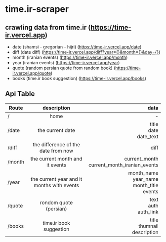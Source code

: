 # time.ir-scraper

## crawling data from time.ir (https://time-ir.vercel.app)

- date (shamsi - gregorian - hijri) (https://time-ir.vercel.app/date)
- diff (date diff) (https://time-ir.vercel.app/diff?year={}&month={}&day={})
- month (iranian events) (https://time-ir.vercel.app/month)
- year (iranian events) (https://time-ir.vercel.app/year)
- quote (random persian quote from random book) (https://time-ir.vercel.app/quote)
- books (time.ir book suggestion) (https://time-ir.vercel.app/books)

## Api Table

| Route   |      description      |  data |
|----------|:-------------:|------:|
| / |  home | - |
| /date |     the current date   | title <br/> date <br/> date_text |
| /diff |     the difference of the date from now   | diff |
| /month |  the current month and it events   | current_month <br/> current_month_iranian_events |
| /year |  the current year and it months with events  | month_name <br/> year_name <br/> month_title <br/> events |
| /quote |  rondom quote (persian)   | text <br/> auth <br/> auth_link |
| /books |  time.ir book suggestion   | title <br/> thumnail <br/> description |
